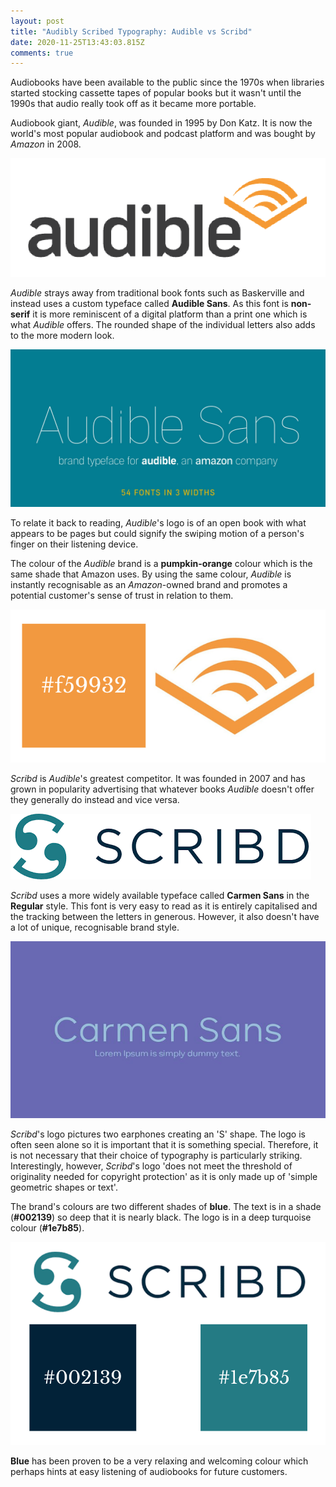 ```yaml
---
layout: post
title: "Audibly Scribed Typography: Audible vs Scribd"
date: 2020-11-25T13:43:03.815Z
comments: true
---
```

Audiobooks have been available to the public since the 1970s when libraries started stocking cassette tapes of popular books but it wasn't until the 1990s that audio really took off as it became more portable.

Audiobook giant, *Audible*, was founded in 1995 by Don Katz. It is now the world's most popular audiobook and podcast platform and was bought by *Amazon* in 2008.

![Audible](../uploads/screenshot-2020-11-25-at-16.36.49.png "Audible")

*Audible* strays away from traditional book fonts such as Baskerville and instead uses a custom typeface called **Audible Sans**. As this font is **non-serif** it is more reminiscent of a digital platform than a print one which is what *Audible* offers. The rounded shape of the individual letters also adds to the more modern look.

![Positype](../uploads/audible-sans-01.jpg "Positype")

To relate it back to reading, *Audible*'s logo is of an open book with what appears to be pages but could signify the swiping motion of a person's finger on their listening device.

The colour of the *Audible* brand is a **pumpkin-orange** colour which is the same shade that Amazon uses. By using the same colour, *Audible* is instantly recognisable as an *Amazon*-owned brand and promotes a potential customer's sense of trust in relation to them.

![](../uploads/screenshot-2020-11-25-at-17.00.02.png)

*Scribd* is *Audible*'s greatest competitor. It was founded in 2007 and has grown in popularity advertising that whatever books *Audible* doesn't offer they generally do instead and vice versa. 

![Scribd](../uploads/download.png "Scribd")

*Scribd* uses a more widely available typeface called **Carmen Sans** in the **Regular** style. This font is very easy to read as it is entirely capitalised and the tracking between the letters in generous. However, it also doesn't have a lot of unique, recognisable brand style.

![Cufon Fonts](../uploads/carmen-sans-741x415-57a994f543.jpg "Cufon Fonts")

*Scribd*'s logo pictures two earphones creating an 'S' shape. The logo is often seen alone so it is important that it is something special.  Therefore, it is not necessary that their choice of typography is particularly striking. Interestingly, however, *Scribd*'s logo 'does not meet the threshold of originality needed for copyright protection' as it is only made up of 'simple geometric shapes or text'.

The brand's colours are two different shades of **blue**. The text is in a shade (**\#002139**) so deep that it is nearly black. The logo is in a deep turquoise colour (**\#1e7b85**). 

![](../uploads/screenshot-2020-11-25-at-18.10.50.png)

**Blue** has been proven to be a very relaxing and welcoming colour which perhaps hints at easy listening of audiobooks for future customers.